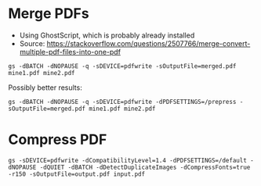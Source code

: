 # Merge PDFs

- Using GhostScript, which is probably already installed
- Source: https://stackoverflow.com/questions/2507766/merge-convert-multiple-pdf-files-into-one-pdf


```
gs -dBATCH -dNOPAUSE -q -sDEVICE=pdfwrite -sOutputFile=merged.pdf mine1.pdf mine2.pdf
```

Possibly better results:

```
gs -dBATCH -dNOPAUSE -q -sDEVICE=pdfwrite -dPDFSETTINGS=/prepress -sOutputFile=merged.pdf mine1.pdf mine2.pdf
```


# Compress PDF

```
gs -sDEVICE=pdfwrite -dCompatibilityLevel=1.4 -dPDFSETTINGS=/default -dNOPAUSE -dQUIET -dBATCH -dDetectDuplicateImages -dCompressFonts=true -r150 -sOutputFile=output.pdf input.pdf
```
